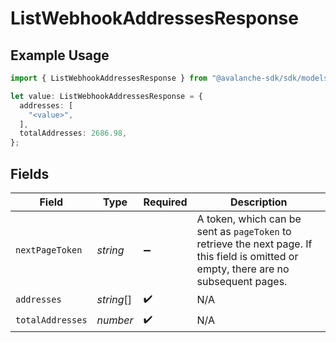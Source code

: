 # ListWebhookAddressesResponse

## Example Usage

```typescript
import { ListWebhookAddressesResponse } from "@avalanche-sdk/sdk/models/components";

let value: ListWebhookAddressesResponse = {
  addresses: [
    "<value>",
  ],
  totalAddresses: 2686.98,
};
```

## Fields

| Field                                                                                                                                  | Type                                                                                                                                   | Required                                                                                                                               | Description                                                                                                                            |
| -------------------------------------------------------------------------------------------------------------------------------------- | -------------------------------------------------------------------------------------------------------------------------------------- | -------------------------------------------------------------------------------------------------------------------------------------- | -------------------------------------------------------------------------------------------------------------------------------------- |
| `nextPageToken`                                                                                                                        | *string*                                                                                                                               | :heavy_minus_sign:                                                                                                                     | A token, which can be sent as `pageToken` to retrieve the next page. If this field is omitted or empty, there are no subsequent pages. |
| `addresses`                                                                                                                            | *string*[]                                                                                                                             | :heavy_check_mark:                                                                                                                     | N/A                                                                                                                                    |
| `totalAddresses`                                                                                                                       | *number*                                                                                                                               | :heavy_check_mark:                                                                                                                     | N/A                                                                                                                                    |